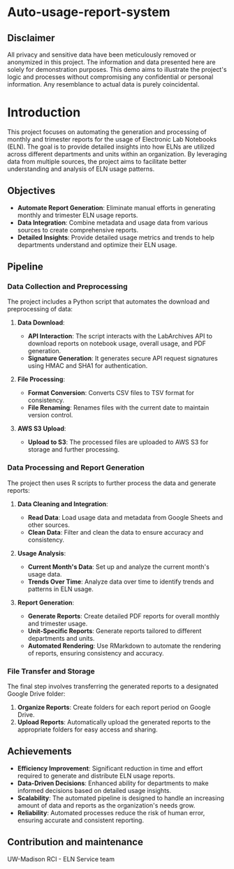 # Auto-usage-report-system
## Disclaimer
All privacy and sensitive data have been meticulously removed or anonymized in this project. The information and data presented here are solely for demonstration purposes. This demo aims to illustrate the project's logic and processes without compromising any confidential or personal information. Any resemblance to actual data is purely coincidental.

# Introduction

This project focuses on automating the generation and processing of monthly and trimester reports for the usage of Electronic Lab Notebooks (ELN). The goal is to provide detailed insights into how ELNs are utilized across different departments and units within an organization. By leveraging data from multiple sources, the project aims to facilitate better understanding and analysis of ELN usage patterns.

## Objectives

- **Automate Report Generation**: Eliminate manual efforts in generating monthly and trimester ELN usage reports.
- **Data Integration**: Combine metadata and usage data from various sources to create comprehensive reports.
- **Detailed Insights**: Provide detailed usage metrics and trends to help departments understand and optimize their ELN usage.

## Pipeline

### Data Collection and Preprocessing

The project includes a Python script that automates the download and preprocessing of data:

1. **Data Download**:
    - **API Interaction**: The script interacts with the LabArchives API to download reports on notebook usage, overall usage, and PDF generation.
    - **Signature Generation**: It generates secure API request signatures using HMAC and SHA1 for authentication.

2. **File Processing**:
    - **Format Conversion**: Converts CSV files to TSV format for consistency.
    - **File Renaming**: Renames files with the current date to maintain version control.

3. **AWS S3 Upload**:
    - **Upload to S3**: The processed files are uploaded to AWS S3 for storage and further processing.

### Data Processing and Report Generation

The project then uses R scripts to further process the data and generate reports:

1. **Data Cleaning and Integration**:
    - **Read Data**: Load usage data and metadata from Google Sheets and other sources.
    - **Clean Data**: Filter and clean the data to ensure accuracy and consistency.

2. **Usage Analysis**:
    - **Current Month's Data**: Set up and analyze the current month's usage data.
    - **Trends Over Time**: Analyze data over time to identify trends and patterns in ELN usage.

3. **Report Generation**:
    - **Generate Reports**: Create detailed PDF reports for overall monthly and trimester usage.
    - **Unit-Specific Reports**: Generate reports tailored to different departments and units.
    - **Automated Rendering**: Use RMarkdown to automate the rendering of reports, ensuring consistency and accuracy.

### File Transfer and Storage

The final step involves transferring the generated reports to a designated Google Drive folder:

1. **Organize Reports**: Create folders for each report period on Google Drive.
2. **Upload Reports**: Automatically upload the generated reports to the appropriate folders for easy access and sharing.

## Achievements

- **Efficiency Improvement**: Significant reduction in time and effort required to generate and distribute ELN usage reports.
- **Data-Driven Decisions**: Enhanced ability for departments to make informed decisions based on detailed usage insights.
- **Scalability**: The automated pipeline is designed to handle an increasing amount of data and reports as the organization's needs grow.
- **Reliability**: Automated processes reduce the risk of human error, ensuring accurate and consistent reporting.

## Contribution and maintenance  
UW-Madison RCI - ELN Service team
